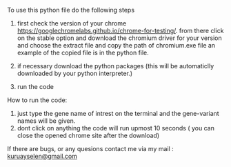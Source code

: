 To use this python file do the following steps
1) first check the  version of your chrome https://googlechromelabs.github.io/chrome-for-testing/.
	from there click on the stable option and download the chromium driver for your version and choose the extract file and copy the path of chromium.exe file
	an example of the copied file is in the python file.

2) if necessary download the python packages (this will be automaticlly downloaded by your python interpreter.)
3) run the code 

How to run the code:
1) just type the gene name of intrest on the terminal and the gene-variant names will be given.
2) dont click on anything the code will run upmost 10 seconds ( you can close the opened chrome site after the download)

If there are bugs, or any quesions contact me via my mail : kuruayselen@gmail.com
